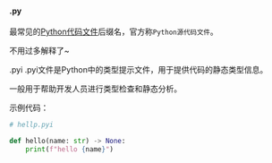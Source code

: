 #### .py

最常见的[Python代码文件](https://so.csdn.net/so/search?q=Python代码文件&spm=1001.2101.3001.7020)后缀名，官方称`Python源代码文件`。

不用过多解释了~

.pyi
.pyi文件是Python中的类型提示文件，用于提供代码的静态类型信息。

一般用于帮助开发人员进行类型检查和静态分析。

示例代码：

~~~python
# hellp.pyi

def hello(name: str) -> None:
    print(f"hello {name}")

~~~

